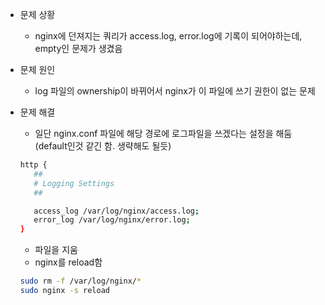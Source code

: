 - 문제 상황

  - nginx에 던져지는 쿼리가 access.log, error.log에 기록이 되어야하는데, empty인 문제가 생겼음

- 문제 원인

  - log 파일의 ownership이 바뀌어서 nginx가 이 파일에 쓰기 권한이 없는 문제

- 문제 해결

  - 일단 nginx.conf 파일에 해당 경로에 로그파일을 쓰겠다는 설정을 해둠 (default인것 같긴 함. 생략해도 될듯)

  ```bash
  http {
     ##
     # Logging Settings
     ##
  
     access_log /var/log/nginx/access.log;
     error_log /var/log/nginx/error.log;
  }
  ```

  - 파일을 지움
  - nginx를 reload함

  ```bash
  sudo rm -f /var/log/nginx/*
  sudo nginx -s reload
  ```